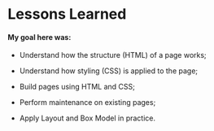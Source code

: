 # Lessons Learned
#### My goal here was:

- Understand how the structure (HTML) of a page works;

- Understand how styling (CSS) is applied to the page;

- Build pages using HTML and CSS;

- Perform maintenance on existing pages;

- Apply Layout and Box Model in practice.

